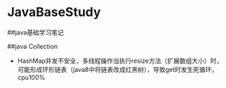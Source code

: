 # JavaBaseStudy
##java基础学习笔记

##java Collection
* HashMap并发不安全，多线程操作当执行resize方法（扩展数组大小）时，可能形成环形链表（java8中将链表改成红黑树），导致get时发生死循环，cpu100%
